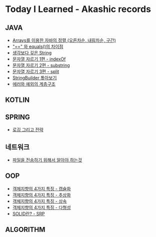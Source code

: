 # Today I Learned - Akashic records

## JAVA

  - [Arrays를 이용한 자바의 정렬 (오른차순, 내림차순, 구간)](https://github.com/jickDo/TIL/blob/main/Java/%EC%9E%90%EB%B0%94%EC%9D%98%20%EC%A0%95%EB%A0%AC(Arrays).md)
  - ["==" 와 equals()의 차이점](https://github.com/jickDo/TIL/blob/main/Java/%22%3D%3D%22%EC%99%80%20equals()%20%EB%8A%94%20%EB%AD%90%EC%95%BC%3F.md)
  - [생각보다 깊은 String](https://github.com/jickDo/TIL/blob/main/Java/%EC%83%9D%EA%B0%81%EB%B3%B4%EB%8B%A4%20%EA%B9%8A%EC%9D%80%20String.md)
  - [문자열 자르기 1편 - indexOf](https://github.com/jickDo/TIL/blob/main/Java/%EB%AC%B8%EC%9E%90%EC%97%B4%20%EC%9E%90%EB%A5%B4%EA%B8%B01(indexOf).md)
  - [문자열 자르기 2편 - substring](https://github.com/jickDo/TIL/blob/main/Java/%EB%AC%B8%EC%9E%90%EC%97%B4%20%EC%9E%90%EB%A5%B4%EA%B8%B02(substring).md)
  - [문자열 자르기 3편 - split](https://github.com/jickDo/TIL/blob/main/Java/%EB%AC%B8%EC%9E%90%EC%97%B4%20%EC%9E%90%EB%A5%B4%EA%B8%B03(split).md)
  - [StringBuilder 톺아보기](https://github.com/jickDo/TIL/blob/main/Java/StringBuilder%EC%9D%98%20%EB%AA%A8%EB%93%A0%EA%B2%83!.md)
  - [에러와 예외의 계층구조](https://github.com/jickDo/TIL/blob/main/Java/%EC%9E%90%EB%B0%94%EC%9D%98%20%EC%97%90%EB%9F%AC%EC%99%80%20%EC%98%88%EC%99%B8%20%EA%B5%AC%EC%A1%B0.md)
## KOTLIN


## SPRING

- [로깅 그리고 전략](https://github.com/jickDo/TIL/blob/main/Spring/%EB%A1%9C%EA%B9%85%20%EA%B7%B8%EB%A6%AC%EA%B3%A0%20%EC%A0%84%EB%9E%B5.md)

## 네트워크

- [파일을 전송하기 위해서 알아야 하는것](https://github.com/jickDo/TIL/blob/main/Network/%ED%8C%8C%EC%9D%BC%EC%9D%84%20%EC%A0%84%EC%86%A1%EC%9D%84%20%ED%95%A0%EB%A0%A4%EB%A9%B4%3F%20.md)

## OOP

- [객체지향의 4가지 특징 - 캡슐화](https://github.com/jickDo/TIL/blob/main/OOP/%EA%B0%9D%EC%B2%B4%EC%A7%80%ED%96%A5%EC%9D%98%204%EA%B0%80%EC%A7%80%20%ED%8A%B9%EC%A7%95%20-%20%EC%BA%A1%EC%8A%90%ED%99%94.md)
- [객체지향의 4가지 특징 - 추상화](https://github.com/jickDo/TIL/blob/main/OOP/%EA%B0%9D%EC%B2%B4%EC%A7%80%ED%96%A5%EC%9D%98%204%EA%B0%80%EC%A7%80%20%ED%8A%B9%EC%A7%95%20-%20%EC%B6%94%EC%83%81%ED%99%94.md)
- [객체지향의 4가지 특징 - 상속](https://github.com/jickDo/TIL/blob/main/OOP/%EA%B0%9D%EC%B2%B4%EC%A7%80%ED%96%A5%EC%9D%98%204%EA%B0%80%EC%A7%80%20%ED%8A%B9%EC%A7%95%20-%20%EC%83%81%EC%86%8D.md)
- [객체지향의 4가지 특징 - 다형성](https://github.com/jickDo/TIL/blob/main/OOP/%EA%B0%9D%EC%B2%B4%EC%A7%80%ED%96%A5%EC%9D%98%204%EA%B0%80%EC%A7%80%20%ED%8A%B9%EC%A7%95%20-%20%EB%8B%A4%ED%98%95%EC%84%B1.md)
- [SOLID란? - SRP](https://github.com/jickDo/TIL/blob/main/OOP/SOLID%20-%20SRP.md)

## ALGORITHM



